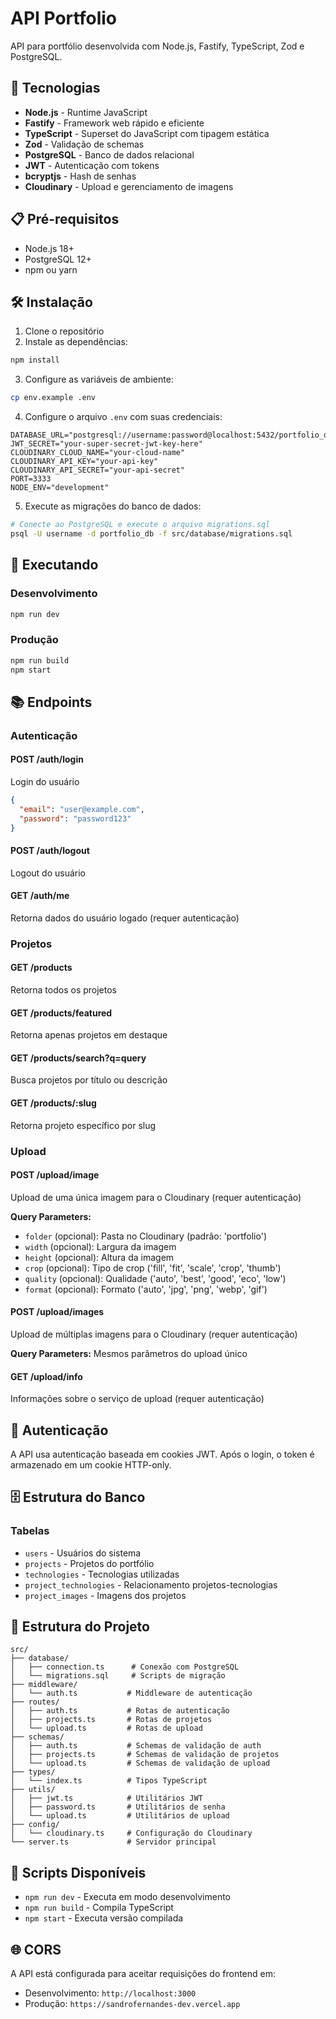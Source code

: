 # API Portfolio

API para portfólio desenvolvida com Node.js, Fastify, TypeScript, Zod e PostgreSQL.

## 🚀 Tecnologias

- **Node.js** - Runtime JavaScript
- **Fastify** - Framework web rápido e eficiente
- **TypeScript** - Superset do JavaScript com tipagem estática
- **Zod** - Validação de schemas
- **PostgreSQL** - Banco de dados relacional
- **JWT** - Autenticação com tokens
- **bcryptjs** - Hash de senhas
- **Cloudinary** - Upload e gerenciamento de imagens

## 📋 Pré-requisitos

- Node.js 18+
- PostgreSQL 12+
- npm ou yarn

## 🛠️ Instalação

1. Clone o repositório
2. Instale as dependências:
```bash
npm install
```

3. Configure as variáveis de ambiente:
```bash
cp env.example .env
```

4. Configure o arquivo `.env` com suas credenciais:
```env
DATABASE_URL="postgresql://username:password@localhost:5432/portfolio_db"
JWT_SECRET="your-super-secret-jwt-key-here"
CLOUDINARY_CLOUD_NAME="your-cloud-name"
CLOUDINARY_API_KEY="your-api-key"
CLOUDINARY_API_SECRET="your-api-secret"
PORT=3333
NODE_ENV="development"
```

5. Execute as migrações do banco de dados:
```bash
# Conecte ao PostgreSQL e execute o arquivo migrations.sql
psql -U username -d portfolio_db -f src/database/migrations.sql
```

## 🚀 Executando

### Desenvolvimento
```bash
npm run dev
```

### Produção
```bash
npm run build
npm start
```

## 📚 Endpoints

### Autenticação

#### POST /auth/login
Login do usuário
```json
{
  "email": "user@example.com",
  "password": "password123"
}
```

#### POST /auth/logout
Logout do usuário

#### GET /auth/me
Retorna dados do usuário logado (requer autenticação)

### Projetos

#### GET /products
Retorna todos os projetos

#### GET /products/featured
Retorna apenas projetos em destaque

#### GET /products/search?q=query
Busca projetos por título ou descrição

#### GET /products/:slug
Retorna projeto específico por slug

### Upload

#### POST /upload/image
Upload de uma única imagem para o Cloudinary (requer autenticação)

**Query Parameters:**
- `folder` (opcional): Pasta no Cloudinary (padrão: 'portfolio')
- `width` (opcional): Largura da imagem
- `height` (opcional): Altura da imagem
- `crop` (opcional): Tipo de crop ('fill', 'fit', 'scale', 'crop', 'thumb')
- `quality` (opcional): Qualidade ('auto', 'best', 'good', 'eco', 'low')
- `format` (opcional): Formato ('auto', 'jpg', 'png', 'webp', 'gif')

#### POST /upload/images
Upload de múltiplas imagens para o Cloudinary (requer autenticação)

**Query Parameters:** Mesmos parâmetros do upload único

#### GET /upload/info
Informações sobre o serviço de upload (requer autenticação)

## 🔐 Autenticação

A API usa autenticação baseada em cookies JWT. Após o login, o token é armazenado em um cookie HTTP-only.

## 🗄️ Estrutura do Banco

### Tabelas
- `users` - Usuários do sistema
- `projects` - Projetos do portfólio
- `technologies` - Tecnologias utilizadas
- `project_technologies` - Relacionamento projetos-tecnologias
- `project_images` - Imagens dos projetos

## 📁 Estrutura do Projeto

```
src/
├── database/
│   ├── connection.ts      # Conexão com PostgreSQL
│   └── migrations.sql     # Scripts de migração
├── middleware/
│   └── auth.ts           # Middleware de autenticação
├── routes/
│   ├── auth.ts           # Rotas de autenticação
│   ├── projects.ts       # Rotas de projetos
│   └── upload.ts         # Rotas de upload
├── schemas/
│   ├── auth.ts           # Schemas de validação de auth
│   ├── projects.ts       # Schemas de validação de projetos
│   └── upload.ts         # Schemas de validação de upload
├── types/
│   └── index.ts          # Tipos TypeScript
├── utils/
│   ├── jwt.ts            # Utilitários JWT
│   ├── password.ts       # Utilitários de senha
│   └── upload.ts         # Utilitários de upload
├── config/
│   └── cloudinary.ts     # Configuração do Cloudinary
└── server.ts             # Servidor principal
```

## 🔧 Scripts Disponíveis

- `npm run dev` - Executa em modo desenvolvimento
- `npm run build` - Compila TypeScript
- `npm start` - Executa versão compilada

## 🌐 CORS

A API está configurada para aceitar requisições do frontend em:
- Desenvolvimento: `http://localhost:3000`
- Produção: `https://sandrofernandes-dev.vercel.app`
